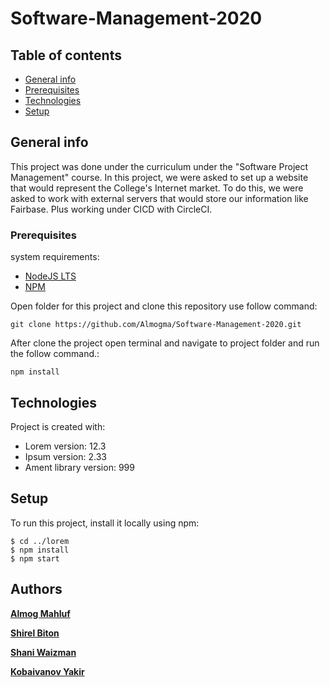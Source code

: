 # Software-Management-2020

## Table of contents
* [General info](#general-info)
* [Prerequisites](#prerequisites)
* [Technologies](#technologies)
* [Setup](#setup)

## General info
This project was done under the curriculum under the "Software Project Management" course.
In this project, we were asked to set up a website that would represent the College's Internet market.
To do this, we were asked to work with external servers that would store our information like Fairbase.
Plus working under CICD with CircleCI.

### Prerequisites

system requirements:

* [NodeJS LTS](https://nodejs.org)
* [NPM](https://www.npmjs.com/)

Open folder for this project and clone this repository use follow command:
```
git clone https://github.com/Almogma/Software-Management-2020.git
```

After clone the project open terminal and navigate to project folder and run the follow command.:
```
npm install
```
	
## Technologies
Project is created with:
* Lorem version: 12.3
* Ipsum version: 2.33
* Ament library version: 999
	
## Setup
To run this project, install it locally using npm:

```
$ cd ../lorem
$ npm install
$ npm start
```


## Authors

**[Almog Mahluf](https://github.com/Almogma)** 

**[Shirel Biton](https://github.com/shirelBiton)** 

**[Shani Waizman](https://github.com/shaniwaizman)**

**[Kobaivanov Yakir](https://github.com/yakirk1)** 
